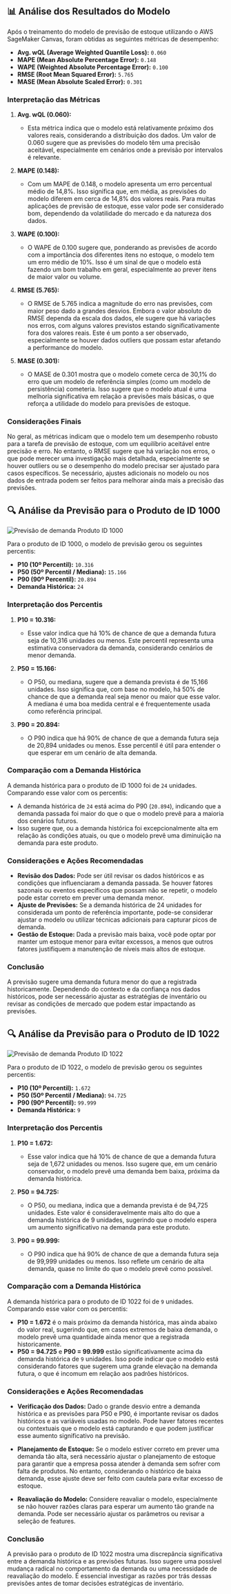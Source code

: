## 📊 Análise dos Resultados do Modelo

Após o treinamento do modelo de previsão de estoque utilizando o AWS SageMaker Canvas, foram obtidas as seguintes métricas de desempenho:

- **Avg. wQL (Average Weighted Quantile Loss):** `0.060`
- **MAPE (Mean Absolute Percentage Error):** `0.148`
- **WAPE (Weighted Absolute Percentage Error):** `0.100`
- **RMSE (Root Mean Squared Error):** `5.765`
- **MASE (Mean Absolute Scaled Error):** `0.301`

### Interpretação das Métricas

1. **Avg. wQL (0.060):**
   - Esta métrica indica que o modelo está relativamente próximo dos valores reais, considerando a distribuição dos dados. Um valor de 0.060 sugere que as previsões do modelo têm uma precisão aceitável, especialmente em cenários onde a previsão por intervalos é relevante.

2. **MAPE (0.148):**
   - Com um MAPE de 0.148, o modelo apresenta um erro percentual médio de 14,8%. Isso significa que, em média, as previsões do modelo diferem em cerca de 14,8% dos valores reais. Para muitas aplicações de previsão de estoque, esse valor pode ser considerado bom, dependendo da volatilidade do mercado e da natureza dos dados.

3. **WAPE (0.100):**
   - O WAPE de 0.100 sugere que, ponderando as previsões de acordo com a importância dos diferentes itens no estoque, o modelo tem um erro médio de 10%. Isso é um sinal de que o modelo está fazendo um bom trabalho em geral, especialmente ao prever itens de maior valor ou volume.

4. **RMSE (5.765):**
   - O RMSE de 5.765 indica a magnitude do erro nas previsões, com maior peso dado a grandes desvios. Embora o valor absoluto do RMSE dependa da escala dos dados, ele sugere que há variações nos erros, com alguns valores previstos estando significativamente fora dos valores reais. Este é um ponto a ser observado, especialmente se houver dados outliers que possam estar afetando a performance do modelo.

5. **MASE (0.301):**
   - O MASE de 0.301 mostra que o modelo comete cerca de 30,1% do erro que um modelo de referência simples (como um modelo de persistência) cometeria. Isso sugere que o modelo atual é uma melhoria significativa em relação a previsões mais básicas, o que reforça a utilidade do modelo para previsões de estoque.

### Considerações Finais

No geral, as métricas indicam que o modelo tem um desempenho robusto para a tarefa de previsão de estoque, com um equilíbrio aceitável entre precisão e erro. No entanto, o RMSE sugere que há variação nos erros, o que pode merecer uma investigação mais detalhada, especialmente se houver outliers ou se o desempenho do modelo precisar ser ajustado para casos específicos. Se necessário, ajustes adicionais no modelo ou nos dados de entrada podem ser feitos para melhorar ainda mais a precisão das previsões.

## 🔍 Análise da Previsão para o Produto de ID 1000
![Previsão de demanda Produto ID 1000](single_prediction_results_1000.png)

Para o produto de ID 1000, o modelo de previsão gerou os seguintes percentis:

- **P10 (10º Percentil):** `10.316`
- **P50 (50º Percentil / Mediana):** `15.166`
- **P90 (90º Percentil):** `20.894`
- **Demanda Histórica:** `24`

### Interpretação dos Percentis

1. **P10 = 10.316:**
   - Esse valor indica que há 10% de chance de que a demanda futura seja de 10,316 unidades ou menos. Este percentil representa uma estimativa conservadora da demanda, considerando cenários de menor demanda.

2. **P50 = 15.166:**
   - O P50, ou mediana, sugere que a demanda prevista é de 15,166 unidades. Isso significa que, com base no modelo, há 50% de chance de que a demanda real seja menor ou maior que esse valor. A mediana é uma boa medida central e é frequentemente usada como referência principal.

3. **P90 = 20.894:**
   - O P90 indica que há 90% de chance de que a demanda futura seja de 20,894 unidades ou menos. Esse percentil é útil para entender o que esperar em um cenário de alta demanda.

### Comparação com a Demanda Histórica

A demanda histórica para o produto de ID 1000 foi de `24` unidades. Comparando esse valor com os percentis:

- A demanda histórica de `24` está acima do P90 (`20.894`), indicando que a demanda passada foi maior do que o que o modelo prevê para a maioria dos cenários futuros.
- Isso sugere que, ou a demanda histórica foi excepcionalmente alta em relação às condições atuais, ou que o modelo prevê uma diminuição na demanda para este produto.

### Considerações e Ações Recomendadas

- **Revisão dos Dados:** Pode ser útil revisar os dados históricos e as condições que influenciaram a demanda passada. Se houver fatores sazonais ou eventos específicos que possam não se repetir, o modelo pode estar correto em prever uma demanda menor.
- **Ajuste de Previsões:** Se a demanda histórica de 24 unidades for considerada um ponto de referência importante, pode-se considerar ajustar o modelo ou utilizar técnicas adicionais para capturar picos de demanda.
- **Gestão de Estoque:** Dada a previsão mais baixa, você pode optar por manter um estoque menor para evitar excessos, a menos que outros fatores justifiquem a manutenção de níveis mais altos de estoque.

### Conclusão

A previsão sugere uma demanda futura menor do que a registrada historicamente. Dependendo do contexto e da confiança nos dados históricos, pode ser necessário ajustar as estratégias de inventário ou revisar as condições de mercado que podem estar impactando as previsões.

## 🔍 Análise da Previsão para o Produto de ID 1022
![Previsão de demanda Produto ID 1022](single_prediction_results_1022.png)

Para o produto de ID 1022, o modelo de previsão gerou os seguintes percentis:

- **P10 (10º Percentil):** `1.672`
- **P50 (50º Percentil / Mediana):** `94.725`
- **P90 (90º Percentil):** `99.999`
- **Demanda Histórica:** `9`

### Interpretação dos Percentis

1. **P10 = 1.672:**
   - Esse valor indica que há 10% de chance de que a demanda futura seja de 1,672 unidades ou menos. Isso sugere que, em um cenário conservador, o modelo prevê uma demanda bem baixa, próxima da demanda histórica.

2. **P50 = 94.725:**
   - O P50, ou mediana, indica que a demanda prevista é de 94,725 unidades. Este valor é consideravelmente mais alto do que a demanda histórica de 9 unidades, sugerindo que o modelo espera um aumento significativo na demanda para este produto.

3. **P90 = 99.999:**
   - O P90 indica que há 90% de chance de que a demanda futura seja de 99,999 unidades ou menos. Isso reflete um cenário de alta demanda, quase no limite do que o modelo prevê como possível.

### Comparação com a Demanda Histórica

A demanda histórica para o produto de ID 1022 foi de `9` unidades. Comparando esse valor com os percentis:

- **P10 = 1.672** é o mais próximo da demanda histórica, mas ainda abaixo do valor real, sugerindo que, em casos extremos de baixa demanda, o modelo prevê uma quantidade ainda menor que a registrada historicamente.
- **P50 = 94.725** e **P90 = 99.999** estão significativamente acima da demanda histórica de `9` unidades. Isso pode indicar que o modelo está considerando fatores que sugerem uma grande elevação na demanda futura, o que é incomum em relação aos padrões históricos.

### Considerações e Ações Recomendadas

- **Verificação dos Dados:** Dado o grande desvio entre a demanda histórica e as previsões para P50 e P90, é importante revisar os dados históricos e as variáveis usadas no modelo. Pode haver fatores recentes ou contextuais que o modelo está capturando e que podem justificar esse aumento significativo na previsão.
  
- **Planejamento de Estoque:** Se o modelo estiver correto em prever uma demanda tão alta, será necessário ajustar o planejamento de estoque para garantir que a empresa possa atender à demanda sem sofrer com falta de produtos. No entanto, considerando o histórico de baixa demanda, esse ajuste deve ser feito com cautela para evitar excesso de estoque.
  
- **Reavaliação do Modelo:** Considere reavaliar o modelo, especialmente se não houver razões claras para esperar um aumento tão grande na demanda. Pode ser necessário ajustar os parâmetros ou revisar a seleção de features.

### Conclusão

A previsão para o produto de ID 1022 mostra uma discrepância significativa entre a demanda histórica e as previsões futuras. Isso sugere uma possível mudança radical no comportamento da demanda ou uma necessidade de reavaliação do modelo. É essencial investigar as razões por trás dessas previsões antes de tomar decisões estratégicas de inventário.
